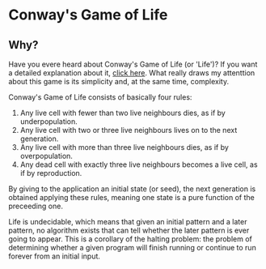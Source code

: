 # Conway's Game of Life

## Why?

Have you evere heard about Conway's Game of Life (or 'Life')? If you want a detailed explanation about it, [click here](https://en.wikipedia.org/wiki/Conway%27s_Game_of_Life).
What really draws my attenttion about this game is its simplicity and, at the same time, complexity.

Conway's Game of Life consists of basically four rules:

1. Any live cell with fewer than two live neighbours dies, as if by underpopulation.
2. Any live cell with two or three live neighbours lives on to the next generation.
3. Any live cell with more than three live neighbours dies, as if by overpopulation.
4. Any dead cell with exactly three live neighbours becomes a live cell, as if by reproduction.

By giving to the application an initial state (or seed), the next generation is obtained applying these rules, meaning one state is a pure function of the preceeding one.

Life is undecidable, which means that given an initial pattern and a later pattern, no algorithm exists that can tell whether the later pattern is ever going to appear. This is a corollary of the halting problem: the problem of determining whether a given program will finish running or continue to run forever from an initial input.
